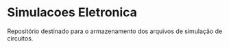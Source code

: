 # Simulacoes Eletronica
 Repositório destinado para o armazenamento dos arquivos de simulação de circuitos.
